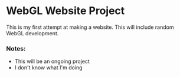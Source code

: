 # WebGL Website Project
This is my first attempt at making a website. This will include random WebGL development.
### Notes:
* This will be an ongoing project
* I don't know what I'm doing
